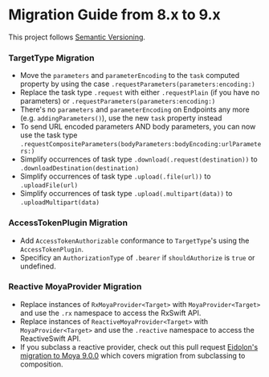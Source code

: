 # Migration Guide from 8.x to 9.x

This project follows [Semantic Versioning](http://semver.org).

### TargetType Migration
- Move the `parameters` and `parameterEncoding` to the `task` computed property by using the case `.requestParameters(parameters:encoding:)`
- Replace the task type `.request` with either `.requestPlain` (if you have no parameters) or `.requestParameters(parameters:encoding:)`
- There's no `parameters` and `parameterEncoding` on Endpoints any more (e.g. `addingParameters()`), use the new `task` property instead
- To send URL encoded parameters AND body parameters, you can now use the task type `.requestCompositeParameters(bodyParameters:bodyEncoding:urlParameters:)`
- Simplify occurrences of task type `.download(.request(destination))` to `.downloadDestination(destination)`
- Simplify occurrences of task type `.upload(.file(url))` to `.uploadFile(url)`
- Simplify occurrences of task type `.upload(.multipart(data))` to `.uploadMultipart(data)`

### AccessTokenPlugin Migration
- Add `AccessTokenAuthorizable` conformance to `TargetType`'s using the `AccessTokenPlugin`.
- Specificy an `AuthorizationType` of `.bearer` if `shouldAuthorize` is `true` or undefined.

### Reactive MoyaProvider  Migration
- Replace instances of `RxMoyaProvider<Target>` with `MoyaProvider<Target>` and use the `.rx` namespace to access the RxSwift API.
- Replace instances of `ReactiveMoyaProvider<Target>` with `MoyaProvider<Target>` and use the `.reactive` namespace to access the ReactiveSwift API.
- If you subclass a reactive provider, check out this pull request [Eidolon's migration to Moya 9.0.0](https://github.com/artsy/eidolon/pull/669) which covers migration from subclassing to composition.

